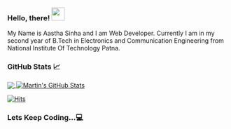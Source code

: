 <!--
### Hi there 👋


**AasthaSinha2305/AasthaSinha2305** is a ✨ _special_ ✨ repository because its `README.md` (this file) appears on your GitHub profile.

Here are some ideas to get you started:

- 🔭 I’m currently working on ...
- 🌱 I’m currently learning ...
- 👯 I’m looking to collaborate on ...
- 🤔 I’m looking for help with ...
- 💬 Ask me about ...
- 📫 How to reach me: ...
- 😄 Pronouns: ...
- ⚡ Fun fact: ...



<img align="center" src="https://github-readme-stats.vercel.app/api/top-langs/?username=AasthaSinha2305&theme=dark" />

-->

### Hello, there! <img src="https://media.giphy.com/media/hvRJCLFzcasrR4ia7z/giphy.gif" width="30px">

My Name is Aastha Sinha and I am Web Developer. Currently I am in my second year of B.Tech in Electronics and Communication Engineering from National Institute Of Technology Patna.


### GitHub Stats &#x1f4c8;

<a href="https://github.com/MartinHeinz/MartinHeinz">
  <img align="center" src="https://github-readme-stats.vercel.app/api/top-langs/?username=AasthaSinha2305&theme=vue"/>
</a>
<a href="https://github.com/MartinHeinz/MartinHeinz">
  <img align="center" src="https://github-readme-stats.vercel.app/api?username=AasthaSinha2305&show_icons=true&line_height=27&count_private=true&theme=vue" alt="Martin's GitHub Stats" />
</a>
 <!--
 ![Visitor Count](https://profile-counter.glitch.me/{AasthaSinha2305}/count.svg)
 -->
 
 <br/>
 
 
 [![Hits](https://hits.seeyoufarm.com/api/count/incr/badge.svg?url=https%3A%2F%2Fgithub.com%2FAasthaSinha2305%2Fhit-counter&count_bg=%233CBA8A&title_bg=%23555555&icon=github.svg&icon_color=%23E7E7E7&title=Visitors+Counts&edge_flat=true)](https://hits.seeyoufarm.com)
 
 ### Lets Keep Coding...:computer:





